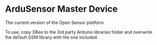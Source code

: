 ArduSensor Master Device
========================
The current version of the Open Sensor platform.

To use, copy XBee to the 3rd party Arduino libraries folder and overwrite the default GSM library with the one included.